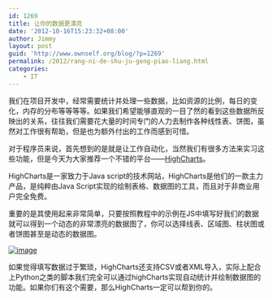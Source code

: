 ```yaml
---
id: 1269
title: 让你的数据更漂亮
date: '2012-10-16T15:23:32+08:00'
author: Jimmy
layout: post
guid: 'http://www.ownself.org/blog/?p=1269'
permalink: /2012/rang-ni-de-shu-ju-geng-piao-liang.html
categories:
    - IT
---
```


我们在项目开发中，经常需要统计并处理一些数据，比如资源的比例，每日的变化，内存的分布等等等等。如果我们希望能够直观的一目了然的看到这些数据所反映出的关系，往往我们需要花大量的时间专门的人力去制作各种线性表、饼图，虽然对工作很有帮助，但是也为额外付出的工作而感到可惜。

对于程序员来说，首先想到的是就是让工作自动化，当然我们有很多方法来实习这些功能，但是今天为大家推荐一个不错的平台——[HighCharts](http://www.highcharts.com)。

HighCharts是一家致力于Java script的技术网站，HighCharts是他们的一款主力产品，是纯粹由Java Script实现的绘制表格、数据图的工具，而且对于非商业用户完全免费。

重要的是其使用起来非常简单，只要按照教程中的示例在JS中填写好我们的数据就可以得到一个动态的非常漂亮的数据图了，你可以选择线表、区域图、柱状图或者饼图甚至是动态的数据图。

[![image](http://www.ownself.org/blog/wp-content/uploads/2012/10/image_thumb.png "image")](http://www.ownself.org/blog/wp-content/uploads/2012/10/image.png)

如果觉得填写数据过于繁琐，HighCharts还支持CSV或者XML导入，实际上配合上Python之类的脚本我们完全可以通过highCharts实现自动统计并绘制数据图的功能。如果你们有这个需要，那么HighCharts一定可以帮到你的。